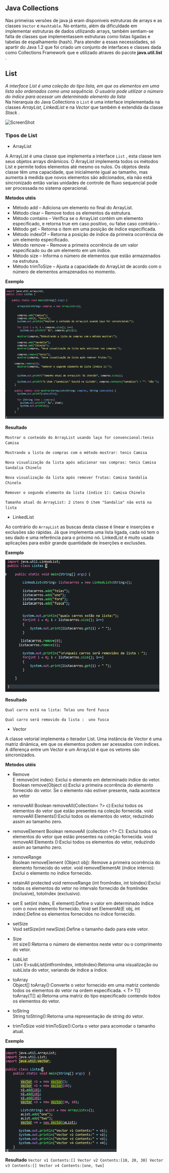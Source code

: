## Java Collections 
 Nas primeiras versões de java já eram disponiveis estruturas de arrays e as classes ``Vector`` e ``Hashtable``. No entanto, além da dificuldade em implementar estruturas de dados utilizando arrays,  também sentiam-se falta de classes que implementassem estruturas como listas ligadas e tabelas de espalhamento (hash). Para atender a essas necessidades, só apartir do Java 1.2 que foi criado um conjunto de interfaces e classes dada como Collections Framework que e utilizado atraves do pacote **java.util.list** .

## List
*A interface List é uma coleção do tipo lista, em que os elementos em uma lista são ordenados como uma sequência. O usuário pode utilizar o número do índice para acessar um determinado elemento da lista*                                                                                                             
 Na hierarquia do Java Collections o ``List`` é uma interface implementada na classes _ArrayList_, _LinkedList_ e na _Vector_ que também é extendida da classe _Stack_ .
 
![ScreenShot](https://media.geeksforgeeks.org/wp-content/cdn-uploads/20200811210521/Collection-Framework-1.png)

### Tipos de List
- ArrayList


A ArrayList é uma classe que implementa a interface ``List`` , esta classe tem seus objetos arrays dinâmicos. O ArrayList implementa todos os métodos List e permite todos elementos até mesmo os nulos. Os objetos desta classe têm uma capacidade, que inicialmente igual ao tamanho, mas aumenta à medida que novos elementos são adicionados, ela não está sincronizado então varias unidades de controle de fluxo sequencial pode ser processada no sistema operacional.

**Metodos utéis**
- Método add – Adiciona um elemento no final do ArrayList.
- Método clear – Remove todos os elementos da estrutura.
- Método contains – Verifica se o ArrayList contém um elemento especificado, e retorna true em caso positivo, ou false caso contrário.- 
- Método get – Retorna o item em uma posição de índice especificada.
- Método indexOf – Retorna a posição de índice da primeira ocorrência de um elemento especificado.
- Método remove – Remove a primeira ocorrência de um valor especificado ou de um elemento em um índice.
- Método size – Informa o número de elementos que estão armazenados na estrutura.
- Método trimToSize – Ajusta a capacidade do ArrayList de acordo com o número de elementos armazenados no momento.


**Exemplo** 


![Screenshot](arraylist.png)


**Resultado**

``Mostrar o conteúdo do ArrayList usando laço for convencional:tenis Camisa``

``Mostrando a lista de compras com o método mostrar: tenis Camisa``

``Nova visualização da lista após adicionar nas compras: tenis Camisa Sandalia Chinelo``

``Nova visualização da lista após remover frutas: Camisa Sandalia Chinelo``

``Remover o segundo elemento da lista (índice 1): Camisa Chinelo``

``Tamanho atual do ArrayList: 2 itens
O item "Sandalia" não está na lista``

- LinkedList


Ao contrário do ``ArrayList`` as buscas desta classe é linear e inserçóes e exclusões são rápidas. Já que implementa uma lista ligada, cada nó tem o seu dado e uma referência para o próximo nó. LinkedList é muito usada aplicações para exibir grande quantidade de inserções e exclusões.


**Exemplo**


![Screenshot](linkedlist.png)

**Resultado**

``Qual carro está na lista:
Telas uno ford fusca``

``Qual carro será removido da lista : 
uno fusca``

- Vector

A classe vetorial implementa o iterador List. Uma instância de Vector é uma matriz dinâmica, em que os elementos podem ser acessados ​​com índices. A diferença entre um Vector e um ArrayList é que os vetores são sincronizados.

**Metodos utéis**

- Remove	
E remove(int index): Exclui o elemento em determinado índice do vetor.
Boolean remove(Object o):Exclui a primeira ocorrência do elemento fornecido do vetor. Se o elemento não estiver presente, nada acontece ao vetor

- removeAll	
Boolean removeAll(Collection< ?> c):Exclui todos os elementos do vetor que estão presentes na coleção fornecida.
void removeAll Elements():Exclui todos os elementos do vetor, reduzindo assim ao tamanho zero.

- removeElement	
Boolean removeAll (collection <?> C):	Exclui todos os elementos do vetor que estão presentes na coleção fornecida.
void removeAll Elements ():Exclui todos os elementos do vetor, reduzindo assim ao tamanho zero.

- removeRange	
Boolean removeElement (Object obj):	Remove a primeira ocorrência do elemento fornecido do vetor.
void removeElementAt (índice interno):	Exclui o elemento no índice fornecido.

- retainAll	
	protected void removeRange (int fromIndex, int toIndex):Exclui todos os elementos do vetor no intervalo fornecido de fromIndex (inclusive), totoIndex (exclusivo).

- set
	E set(int index, E element):Define o valor em determinado índice com o novo elemento fornecido.
Void set ElementAt(E obj, int index):Define os elementos fornecidos no índice fornecido.

- setSize	
Void setSize(int newSize):Define o tamanho dado para este vetor.

- Size	
int size():Retorna o número de elementos neste vetor ou o comprimento do vetor.

- subList	
List< E>subList(intfromIndex, inttoIndex):Retorna uma visualização ou subLista do vetor, variando de índice a índice.

- toArray	
Object[] toArray():Converte o vetor fornecido em uma matriz contendo todos os elementos do vetor na ordem especificada.
< T> T[] toArray(T[] a):Retorna uma matriz do tipo especificado contendo todos os elementos do vetor.

- toString	
String toString():Retorna uma representação de string do vetor.

- trimToSize
	void trimToSize():Corta o vetor para acomodar o tamanho atual.

**Exemplo**

![Screenshot](vector.png)


**Resultado**
``Vector v1 Contents:[]
Vector v2 Contents:[10, 20, 30]
Vector v3 Contents:[]
Vector v4 Contents:[one, two]``

